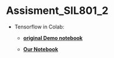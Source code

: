 # Assisment_SIL801_2

* Tensorflow in Colab: 
  * **[original Demo notebook](https://colab.research.google.com/github/luxonis/depthai-ml-training/blob/master/colab-notebooks/Easy_Object_Detection_With_Custom_Data_Demo_Training.ipynb#scrollTo=pH1x08R-yM-L)**
  
  * **[Our Notebook](https://colab.research.google.com/drive/19HAwO4ph2S-EETkpKAfQfQKDaP6oblLQ?usp=sharing)** 



